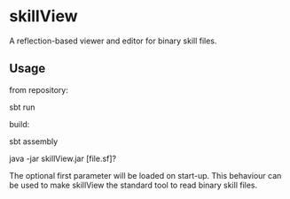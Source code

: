 # skillView
A reflection-based viewer and editor for binary skill files.

Usage
-----

from repository:

sbt run

build:

sbt assembly

java -jar skillView.jar [file.sf]?

The optional first parameter will be loaded on start-up.
This behaviour can be used to make skillView the standard tool to read binary skill files.
